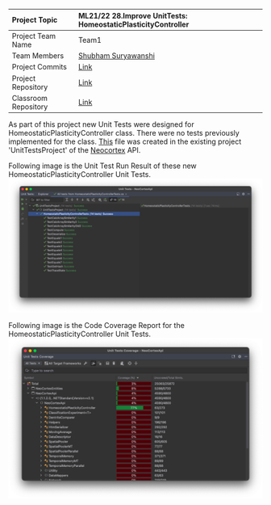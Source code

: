 | Project Topic  | ML21/22 28.Improve UnitTests: HomeostaticPlasticityController |
| :------------ | :------------ |
| Project Team Name  | Team1  |
| Team Members  | [Shubham Suryawanshi](https://github.com/shubhamsuryawanshi)  |
| Project Commits  | [Link](https://github.com/shubhamsuryawanshi/neocortexapi/commits/shubham?author=shubhamsuryawanshi)  |
| Project Repository  | [Link](https://github.com/shubhamsuryawanshi/neocortexapi/tree/shubham)  |
| Classroom Repository  | [Link](https://github.com/UniversityOfAppliedSciencesFrankfurt/se-cloud-2021-2022/tree/Team1)  |

As part of this project new Unit Tests were designed for HomeostaticPlasticityController class.
There were no tests previously implemented for the class. [This](https://github.com/shubhamsuryawanshi/neocortexapi/blob/shubham/source/UnitTestsProject/HomeostaticPlasticityControllerTests.cs) file was created in the existing project 'UnitTestsProject' of the [Neocortex](https://github.com/ddobric/neocortexapi) API.

Following image is the Unit Test Run Result of these new HomeostaticPlasticityController Unit Tests. 
![Unit Tests Report](Images/UnitTestReport.png)  

Following image is the Code Coverage Report for the HomeostaticPlasticityController Unit Tests.
![Unit Tests Coverage](Images/UnitTestCoverage.png)
